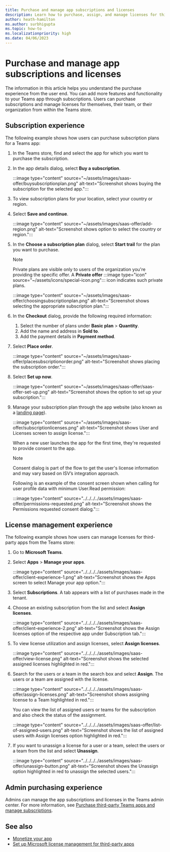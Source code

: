 ```yaml
---
title: Purchase and manage app subscriptions and licenses
description: Learn how to purchase, assign, and manage licenses for third-party apps in Teams.
author: heath-hamilton
ms.author: surbhigupta
ms.topic: how-to
ms.localizationpriority: high
ms.date: 04/06/2023
---
```


# Purchase and manage app subscriptions and licenses

The information in this article helps you understand the purchase experience from the user end. You can add more features and functionality to your Teams app through subscriptions. Users can purchase subscriptions and manage licenses for themselves, their team, or their organization from within the Teams store.

## Subscription experience

The following example shows how users can purchase subscription plans for a Teams app:

1. In the Teams store, find and select the app for which you want to purchase the subscription.

1. In the app details dialog, select **Buy a subscription**.

    :::image type="content" source="~/assets/images/saas-offer/buysubscriptionplan.png" alt-text="Screenshot shows buying the subscription for the selected app.":::

1. To view subscription plans for your location, select your country or region.
1. Select **Save and continue**.

    :::image type="content" source="~/assets/images/saas-offer/add-region.png" alt-text="Screenshot shows option to select the country or region.":::

1. In the **Choose a subscription plan** dialog, select **Start trail** for the plan you want to purchase.

    > [!NOTE]
    > Private plans are visible only to users of the organization you're providing the specific offer. A **Private offer** :::image type="icon" source="~/assets/icons/special-icon.png"::: icon indicates such private plans.

    :::image type="content" source="~/assets/images/saas-offer/choosingsubscriptionplan.png" alt-text="Screenshot shows selecting the appropriate subscription plan.":::

1. In the **Checkout** dialog, provide the following required information:
    1. Select the number of plans under **Basic plan** > **Quantity**.
    1. Add the name and address in **Sold to**.
    1. Add the payment details in **Payment method**.
1. Select **Place order**.

    :::image type="content" source="~/assets/images/saas-offer/placesubscriptionorder.png" alt-text="Screenshot shows placing the subscription order.":::

1. Select **Set up now**.

    :::image type="content" source="~/assets/images/saas-offer/saas-offer-set-up.png" alt-text="Screenshot shows the option to set up your subscription.":::

1. Manage your subscription plan through the app website (also known as a [landing page](include-saas-offer.md#build-a-landing-page-for-subscription-management)).

    :::image type="content" source="~/assets/images/saas-offer/subscriptionlicenses.png" alt-text="Screenshot shows User and Licenses screen to assign license.":::

    When a new user launches the app for the first time, they're requested to provide consent to the app.

    > [!NOTE]
    > Consent dialog is part of the flow to get the user's license information and may vary based on ISV’s integration approach.

    Following is an example of the consent screen shown when calling for user profile data with minimum User.Read permission:

    :::image type="content" source="../../../../assets/images/saas-offer/permissions-requested.png" alt-text="Screenshot shows the Permissions requested consent dialog.":::

## License management experience

The following example shows how users can manage licenses for third-party apps from the Teams store:

1. Go to **Microsoft Teams**.

1. Select **Apps** > **Manage your apps**.

    :::image type="content" source="../../../../assets/images/saas-offer/client-experience-1.png" alt-text="Screenshot shows the Apps screen to select Manage your app option.":::

1. Select **Subscriptions**. A tab appears with a list of purchases made in the tenant.

1. Choose an existing subscription from the list and select **Assign licenses**.

    :::image type="content" source="../../../../assets/images/saas-offer/client-experience-2.png" alt-text="Screenshot shows the Assign licenses option of the respective app under Subscription tab.":::

1. To view license utilization and assign licenses, select **Assign licenses**.

    :::image type="content" source="../../../../assets/images/saas-offer/view-license.png" alt-text="Screenshot shows the selected assigned licenses highlighted in red.":::

1. Search for the users or a team in the search box and select **Assign**. The users or a team are assigned with the license.

    :::image type="content" source="../../../../assets/images/saas-offer/assign-licenses.png" alt-text="Screenshot shows assigning license to a Team highlighted in red.":::

    You can view the list of assigned users or teams for the subscription and also check the status of the assignment.

    :::image type="content" source="../../../../assets/images/saas-offer/list-of-assigned-users.png" alt-text="Screenshot shows the list of assigned users with Assign licenses option highlighted in red.":::

1. If you want to unassign a license for a user or a team, select the users or a team from the list and select **Unassign**.

    :::image type="content" source="../../../../assets/images/saas-offer/unassign-button.png" alt-text="Screenshot shows the Unassign option highlighted in red to unassign the selected users.":::

## Admin purchasing experience

Admins can manage the app subscriptions and licenses in the Teams admin center. For more information, see [Purchase third-party Teams apps and manage subscriptions](/microsoftteams/purchase-third-party-apps).

## See also

* [Monetize your app](monetize-overview.md)
* [Set up Microsoft license management for third-party apps](manage-third-party-apps-license.md)
